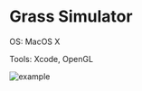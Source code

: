 Grass Simulator
====================

OS: MacOS X

Tools: Xcode, OpenGL

![example](http://joxi.net/eAO0XNehxxdxqr.jpg)
